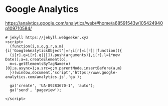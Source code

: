 # Google Analytics  


https://analytics.google.com/analytics/web/#home/a68591543w105424940p109710584/  


```codes
# jekyll https://jekyll.webgeeker.xyz  
<script>
  (function(i,s,o,g,r,a,m){i['GoogleAnalyticsObject']=r;i[r]=i[r]||function(){
  (i[r].q=i[r].q||[]).push(arguments)},i[r].l=1*new Date();a=s.createElement(o),
  m=s.getElementsByTagName(o)[0];a.async=1;a.src=g;m.parentNode.insertBefore(a,m)
  })(window,document,'script','https://www.google-analytics.com/analytics.js','ga');

  ga('create', 'UA-89283670-1', 'auto');
  ga('send', 'pageview');

</script>
```  

